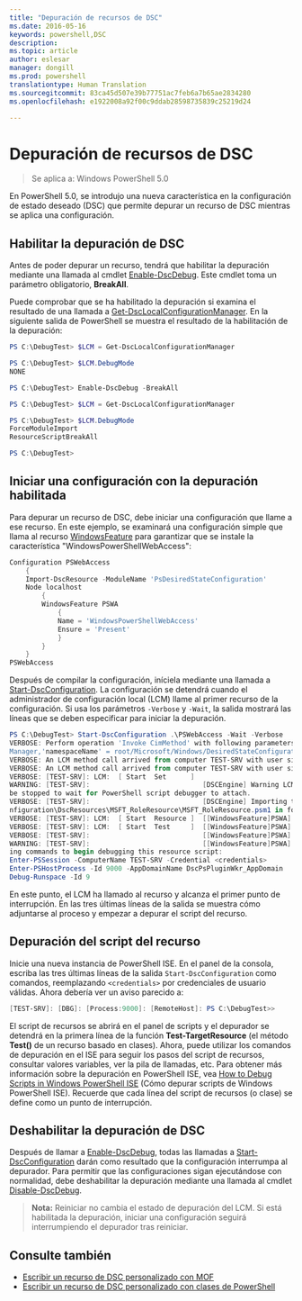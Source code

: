```yaml
---
title: "Depuración de recursos de DSC"
ms.date: 2016-05-16
keywords: powershell,DSC
description: 
ms.topic: article
author: eslesar
manager: dongill
ms.prod: powershell
translationtype: Human Translation
ms.sourcegitcommit: 83ca45d507e39b77751ac7feb6a7b65ae2834280
ms.openlocfilehash: e1922008a92f00c9ddab28598735839c25219d24

---
```


# Depuración de recursos de DSC

> Se aplica a: Windows PowerShell 5.0

En PowerShell 5.0, se introdujo una nueva característica en la configuración de estado deseado (DSC) que permite depurar un recurso de DSC mientras se aplica una configuración.

## Habilitar la depuración de DSC
Antes de poder depurar un recurso, tendrá que habilitar la depuración mediante una llamada al cmdlet [Enable-DscDebug](https://technet.microsoft.com/en-us/library/mt517870.aspx). Este cmdlet toma un parámetro obligatorio, **BreakAll**. 

Puede comprobar que se ha habilitado la depuración si examina el resultado de una llamada a [Get-DscLocalConfigurationManager](https://technet.microsoft.com/en-us/library/dn407378.aspx). En la siguiente salida de PowerShell se muestra el resultado de la habilitación de la depuración:


```powershell
PS C:\DebugTest> $LCM = Get-DscLocalConfigurationManager

PS C:\DebugTest> $LCM.DebugMode
NONE

PS C:\DebugTest> Enable-DscDebug -BreakAll

PS C:\DebugTest> $LCM = Get-DscLocalConfigurationManager

PS C:\DebugTest> $LCM.DebugMode
ForceModuleImport
ResourceScriptBreakAll

PS C:\DebugTest>
```


## Iniciar una configuración con la depuración habilitada
Para depurar un recurso de DSC, debe iniciar una configuración que llame a ese recurso. En este ejemplo, se examinará una configuración simple que llama al recurso [WindowsFeature](windowsfeatureResource.md) para garantizar que se instale la característica "WindowsPowerShellWebAccess":

```powershell
Configuration PSWebAccess
    {
    Import-DscResource -ModuleName 'PsDesiredStateConfiguration'
    Node localhost
        {
        WindowsFeature PSWA
            {
            Name = 'WindowsPowerShellWebAccess'
            Ensure = 'Present'
            }
        }
    }
PSWebAccess
```
Después de compilar la configuración, iníciela mediante una llamada a [Start-DscConfiguration](https://technet.microsoft.com/en-us/library/dn521623.aspx). La configuración se detendrá cuando el administrador de configuración local (LCM) llame al primer recurso de la configuración. Si usa los parámetros `-Verbose` y `-Wait`, la salida mostrará las líneas que se deben especificar para iniciar la depuración.

```powershell
PS C:\DebugTest> Start-DscConfiguration .\PSWebAccess -Wait -Verbose
VERBOSE: Perform operation 'Invoke CimMethod' with following parameters, ''methodName' = SendConfigurationApply,'className' = MSFT_DSCLocalConfiguration
Manager,'namespaceName' = root/Microsoft/Windows/DesiredStateConfiguration'.
VERBOSE: An LCM method call arrived from computer TEST-SRV with user sid S-1-5-21-2127521184-1604012920-1887927527-108583.
VERBOSE: An LCM method call arrived from computer TEST-SRV with user sid S-1-5-21-2127521184-1604012920-1887927527-108583.
VERBOSE: [TEST-SRV]: LCM:  [ Start  Set      ]
WARNING: [TEST-SRV]:                            [DSCEngine] Warning LCM is in Debug 'ResourceScriptBreakAll' mode.  Resource script processing will 
be stopped to wait for PowerShell script debugger to attach.
VERBOSE: [TEST-SRV]:                            [DSCEngine] Importing the module C:\WINDOWS\system32\WindowsPowerShell\v1.0\Modules\PSDesiredStateCo
nfiguration\DscResources\MSFT_RoleResource\MSFT_RoleResource.psm1 in force mode.
VERBOSE: [TEST-SRV]: LCM:  [ Start  Resource ]  [[WindowsFeature]PSWA]
VERBOSE: [TEST-SRV]: LCM:  [ Start  Test     ]  [[WindowsFeature]PSWA]
VERBOSE: [TEST-SRV]:                            [[WindowsFeature]PSWA] Importing the module MSFT_RoleResource in force mode.
WARNING: [TEST-SRV]:                            [[WindowsFeature]PSWA] Resource is waiting for PowerShell script debugger to attach.  Use the follow
ing commands to begin debugging this resource script:
Enter-PSSession -ComputerName TEST-SRV -Credential <credentials>
Enter-PSHostProcess -Id 9000 -AppDomainName DscPsPluginWkr_AppDomain
Debug-Runspace -Id 9
```
En este punto, el LCM ha llamado al recurso y alcanza el primer punto de interrupción. En las tres últimas líneas de la salida se muestra cómo adjuntarse al proceso y empezar a depurar el script del recurso.

## Depuración del script del recurso

Inicie una nueva instancia de PowerShell ISE. En el panel de la consola, escriba las tres últimas líneas de la salida `Start-DscConfiguration` como comandos, reemplazando `<credentials>` por credenciales de usuario válidas. Ahora debería ver un aviso parecido a:

```powershell
[TEST-SRV]: [DBG]: [Process:9000]: [RemoteHost]: PS C:\DebugTest>>
```

El script de recursos se abrirá en el panel de scripts y el depurador se detendrá en la primera línea de la función **Test-TargetResource** (el método **Test()** de un recurso basado en clases).
Ahora, puede utilizar los comandos de depuración en el ISE para seguir los pasos del script de recursos, consultar valores variables, ver la pila de llamadas, etc. Para obtener más información sobre la depuración en PowerShell ISE, vea [How to Debug Scripts in Windows PowerShell ISE](https://technet.microsoft.com/en-us/library/dd819480.aspx) (Cómo depurar scripts de Windows PowerShell ISE). Recuerde que cada línea del script de recursos (o clase) se define como un punto de interrupción.

## Deshabilitar la depuración de DSC

Después de llamar a [Enable-DscDebug](https://technet.microsoft.com/en-us/library/mt517870.aspx), todas las llamadas a [Start-DscConfiguration](https://technet.microsoft.com/en-us/library/dn521623.aspx) darán como resultado que la configuración interrumpa al depurador. Para permitir que las configuraciones sigan ejecutándose con normalidad, debe deshabilitar la depuración mediante una llamada al cmdlet [Disable-DscDebug](https://technet.microsoft.com/en-us/library/mt517872.aspx).

>**Nota:** Reiniciar no cambia el estado de depuración del LCM. Si está habilitada la depuración, iniciar una configuración seguirá interrumpiendo el depurador tras reiniciar.


## Consulte también
- [Escribir un recurso de DSC personalizado con MOF](authoringResourceMOF.md) 
- [Escribir un recurso de DSC personalizado con clases de PowerShell](authoringResourceClass.md)




<!--HONumber=Jul16_HO5-->


